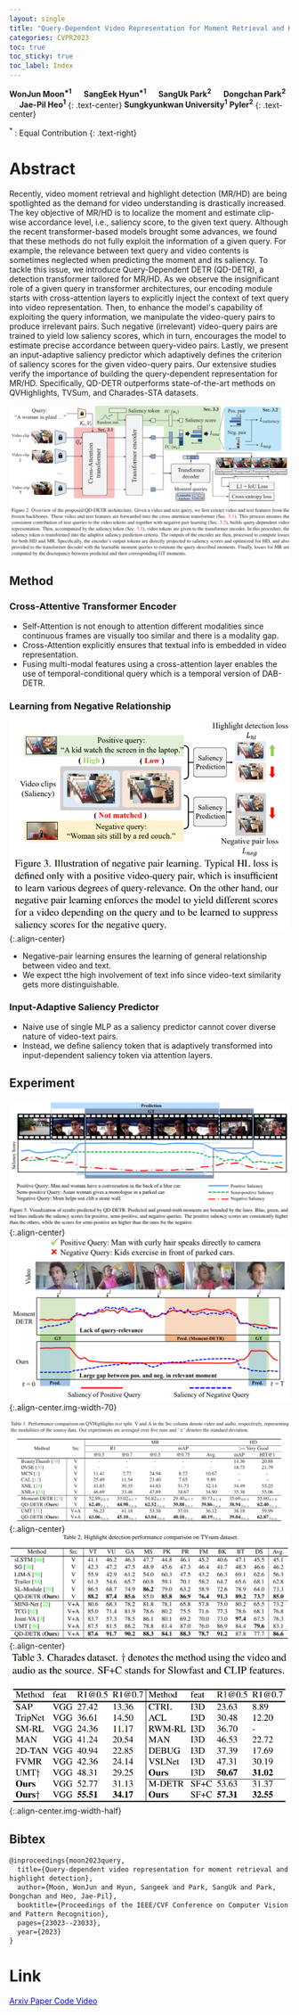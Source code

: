 ```yaml
---
layout: single
title: "Query-Dependent Video Representation for Moment Retrieval and Highlight Detection (CVPR23)"
categories: CVPR2023
toc: true
toc_sticky: true
toc_label: Index
---
```


**WonJun Moon<sup>\*1</sup>** &emsp; **SangEek Hyun<sup>\*1</sup>** &emsp; **SangUk Park<sup>2</sup>** &emsp; **Dongchan Park<sup>2</sup>** &emsp; **Jae-Pil Heo<sup>1</sup>**
{: .text-center}
 **Sungkyunkwan University<sup>1</sup>** **Pyler<sup>2</sup>**
{: .text-center}

<sup>\*</sup> : Equal Contribution
{: .text-right}

<p></p>

# Abstract
Recently, video moment retrieval and highlight detection (MR/HD) are being spotlighted as the demand for video understanding is drastically increased. The key objective of MR/HD is to localize the moment and estimate clip-wise accordance level, i.e., saliency score, to the given text query. Although the recent transformer-based models brought some advances, we found that these methods do not fully exploit the information of a given query. For example, the relevance between text query and video contents is sometimes neglected when predicting the moment and its saliency. To tackle this issue, we introduce Query-Dependent DETR (QD-DETR), a detection transformer tailored for MR/HD. As we observe the insignificant role of a given query in transformer architectures, our encoding module starts with cross-attention layers to explicitly inject the context of text query into video representation. Then, to enhance the model's capability of exploiting the query information, we manipulate the video-query pairs to produce irrelevant pairs. Such negative (irrelevant) video-query pairs are trained to yield low saliency scores, which in turn, encourages the model to estimate precise accordance between query-video pairs. Lastly, we present an input-adaptive saliency predictor which adaptively defines the criterion of saliency scores for the given video-query pairs. Our extensive studies verify the importance of building the query-dependent representation for MR/HD. Specifically, QD-DETR outperforms state-of-the-art methods on QVHighlights, TVSum, and Charades-STA datasets. 


![](/assets/images/QDDETR/overview.png)  

## Method
### Cross-Attentive Transformer Encoder

- Self-Attention is not enough to attention different modalities since continuous frames are visually too similar and there is a modality gap. 
- Cross-Attention explicitly ensures that textual info is embedded in video representation.
- Fusing multi-modal features using a cross-attention layer enables the use of temporal-conditional query which is a temporal version of DAB-DETR.

### Learning from Negative Relationship
![](/assets/images/QDDETR/negpair.png){:.align-center}

- Negative-pair learning ensures the learning of general relationship between video and text.
- We expect tthe high involvement of text info since video-text similarity gets more distinguishable.

### Input-Adaptive Saliency Predictor

- Naive use of single MLP as a saliency predictor cannot cover diverse nature of video-text pairs.
- Instead, we define saliency token that is adaptively transformed into input-dependent saliency token via attention layers.



 


## Experiment 
![](/assets/images/QDDETR/qualitative1.png){:.align-center}
![](/assets/images/QDDETR/qualitative2.png){:.align-center.img-width-70}

![](/assets/images/QDDETR/exp1.png){:.align-center}
![](/assets/images/QDDETR/exp2.png){:.align-center}
![](/assets/images/QDDETR/exp3.png){:.align-center.img-width-half}

## Bibtex 
```
@inproceedings{moon2023query,
  title={Query-dependent video representation for moment retrieval and highlight detection},
  author={Moon, WonJun and Hyun, Sangeek and Park, SangUk and Park, Dongchan and Heo, Jae-Pil},
  booktitle={Proceedings of the IEEE/CVF Conference on Computer Vision and Pattern Recognition},
  pages={23023--23033},
  year={2023}
}
```


# Link
<td> 
<a href="https://arxiv.org/abs/2303.13874" target="_blank" rel="noopener noreferrer" class="btn btn--info"> <span style="color:blue"> Arxiv </span></a>
<a href="https://openaccess.thecvf.com/content/CVPR2023/papers/Moon_Query-Dependent_Video_Representation_for_Moment_Retrieval_and_Highlight_Detection_CVPR_2023_paper.pdf" target="_blank" rel="noopener noreferrer" class="btn btn--info"> <span style="color:blue"> Paper </span></a>
<a href="https://github.com/wjun0830/QD-DETR" target="_blank" rel="noopener noreferrer" class="btn btn--info"> <span style="color:blue"> Code </span></a> 
<a href="https://www.youtube.com/watch?v=df-gtJcZEw8&t=301s" target="_blank" rel="noopener noreferrer" class="btn btn--info"> <span style="color:blue"> Video </span></a> 
</td>
